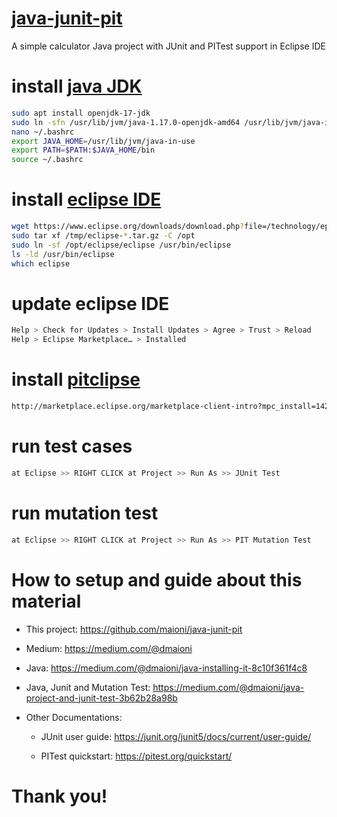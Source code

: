 # [java-junit-pit](https://github.com/maioni/java-junit-pit)
A simple calculator Java project with JUnit and PITest support in Eclipse IDE

# install [java JDK](https://openjdk.org/install/)

```bash
sudo apt install openjdk-17-jdk
sudo ln -sfn /usr/lib/jvm/java-1.17.0-openjdk-amd64 /usr/lib/jvm/java-in-use
nano ~/.bashrc
export JAVA_HOME=/usr/lib/jvm/java-in-use
export PATH=$PATH:$JAVA_HOME/bin
source ~/.bashrc
```

# install [eclipse IDE](https://www.eclipse.org/downloads/packages/)

```bash
wget https://www.eclipse.org/downloads/download.php?file=/technology/epp/downloads/release/2023-03/R/eclipse-jee-2023-03-R-linux-gtk-x86_64.tar.gz -P /tmp
sudo tar xf /tmp/eclipse-*.tar.gz -C /opt
sudo ln -sf /opt/eclipse/eclipse /usr/bin/eclipse
ls -ld /usr/bin/eclipse
which eclipse
```
# update eclipse IDE

```bash
Help > Check for Updates > Install Updates > Agree > Trust > Reload
Help > Eclipse Marketplace… > Installed
```

# install [pitclipse](https://nodejs.org)

```bash
http://marketplace.eclipse.org/marketplace-client-intro?mpc_install=1426461
```

# run test cases

```bash
at Eclipse >> RIGHT CLICK at Project >> Run As >> JUnit Test
```

# run mutation test

```bash
at Eclipse >> RIGHT CLICK at Project >> Run As >> PIT Mutation Test
```

# How to setup and guide about this material

- This project: https://github.com/maioni/java-junit-pit

- Medium: https://medium.com/@dmaioni

- Java: https://medium.com/@dmaioni/java-installing-it-8c10f361f4c8

- Java, Junit and Mutation Test: https://medium.com/@dmaioni/java-project-and-junit-test-3b62b28a98b

- Other Documentations:

     - JUnit user guide: https://junit.org/junit5/docs/current/user-guide/

     - PITest quickstart: https://pitest.org/quickstart/

# Thank you!